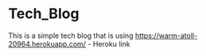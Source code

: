 # Tech_Blog
This is a simple tech blog that is using 
https://warm-atoll-20964.herokuapp.com/ - Heroku link
